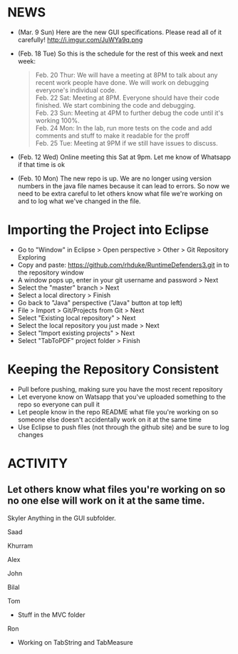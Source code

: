 NEWS
=================

- (Mar. 9 Sun) Here are the new GUI specifications. Please read all of it carefully! http://i.imgur.com/JuWYa9q.png
- (Feb. 18 Tue) So this is the schedule for the rest of this week and next week:  
   > Feb. 20 Thur: We will have a meeting at 8PM to talk about any recent work people have done. We will work on debugging everyone's individual code.  
   > Feb. 22 Sat: Meeting at 8PM. Everyone should have their code finished. We start combining the code and debugging.  
   > Feb. 23 Sun: Meeting at 4PM to further debug the code until it's working 100%.  
   > Feb. 24 Mon: In the lab, run more tests on the code and add comments and stuff to make it readable for the proff  
   > Feb. 25 Tue: Meeting at 9PM if we still have issues to discuss.

- (Feb. 12 Wed) Online meeting this Sat at 9pm. Let me know of Whatsapp if that time is ok
- (Feb. 10 Mon) The new repo is up. We are no longer using version numbers in the java file names because it can lead to errors.
So now we need to be extra careful to let others know what file we're working on and to log what we've changed in the file.

Importing the Project into Eclipse
==

- Go to "Window" in Eclipse > Open perspective > Other > Git Repository Exploring
- Copy and paste: https://github.com/rhduke/RuntimeDefenders3.git in to the repository window
- A window pops up, enter in your git username and password > Next
- Select the "master" branch > Next
- Select a local directory > Finish
- Go back to "Java" perspective ("Java" button at top left)
- File > Import > Git/Projects from Git > Next
- Select "Existing local repository" > Next
- Select the local repository you just made > Next
- Select "Import existing projects" > Next
- Select "TabToPDF" project folder > Finish

Keeping the Repository Consistent
==

- Pull before pushing, making sure you have the most recent repository
- Let everyone know on Watsapp that you've uploaded something to the repo so everyone can pull it
- Let people know in the repo README what file you're working on so someone else doesn't accidentally work on it at the same time
- Use Eclipse to push files (not through the github site) and be sure to log changes

ACTIVITY
==
Let others know what files you're working on so no one else will work on it at the same time.
-

Skyler
  Anything in the GUI subfolder.

Saad

Khurram

Alex

John

Bilal

Tom

- Stuff in the MVC folder

Ron

- Working on TabString and TabMeasure
